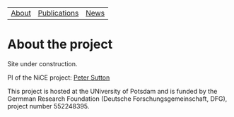 <table>
  <tbody>
    <tr>
      <td><a href="index">About</a></td>
      <td><a href="papers">Publications</a></td>
      <td><a href="news">News</a></td>
    </tr>
    </tbody>
</table>


<h1>About the project</h1>

<p>Site under construction.</p>
<p>PI of the NiCE project: <a href="[url](https://peter-sutton.github.io)">Peter Sutton</a></p>

<p>This project is hosted at the UNiversity of Potsdam and is funded by the Germman Research Foundation (Deutsche Forschungsgemeinschaft, DFG), project number 552248395.</p>
